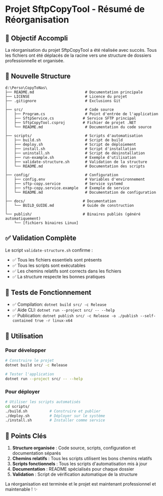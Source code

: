 # Projet SftpCopyTool - Résumé de Réorganisation

## 🎯 Objectif Accompli
La réorganisation du projet SftpCopyTool a été réalisée avec succès. Tous les fichiers ont été déplacés de la racine vers une structure de dossiers professionnelle et organisée.

## 📁 Nouvelle Structure
```
d:\Perso\CopyToNas\
├── README.md                       # Documentation principale
├── LICENSE                         # Licence du projet  
├── .gitignore                      # Exclusions Git
│
├── src/                            # Code source
│   ├── Program.cs                  # Point d'entrée de l'application
│   ├── SftpService.cs             # Service SFTP principal
│   ├── SftpCopyTool.csproj        # Fichier de projet .NET
│   └── README.md                   # Documentation du code source
│
├── scripts/                        # Scripts d'automatisation
│   ├── build.sh                    # Script de build
│   ├── deploy.sh                   # Script de déploiement
│   ├── install.sh                  # Script d'installation
│   ├── uninstall.sh                # Script de désinstallation
│   ├── run-example.sh              # Exemple d'utilisation
│   ├── validate-structure.sh       # Validation de la structure
│   └── README.md                   # Documentation des scripts
│
├── config/                         # Configuration
│   ├── config.env                  # Variables d'environnement
│   ├── sftp-copy.service           # Service systemd
│   ├── sftp-copy.service.example   # Exemple de service
│   └── README.md                   # Documentation de configuration
│
├── docs/                          # Documentation
│   └── BUILD_GUIDE.md             # Guide de construction
│
└── publish/                       # Binaires publiés (généré automatiquement)
    └── [fichiers binaires Linux]
```

## ✅ Validation Complète
Le script `validate-structure.sh` confirme :
- ✅ Tous les fichiers essentiels sont présents
- ✅ Tous les scripts sont exécutables
- ✅ Les chemins relatifs sont corrects dans les fichiers
- ✅ La structure respecte les bonnes pratiques

## 🔧 Tests de Fonctionnement
- ✅ Compilation: `dotnet build src/ -c Release` 
- ✅ Aide CLI: `dotnet run --project src/ -- --help`
- ✅ Publication: `dotnet publish src/ -c Release -o ./publish --self-contained true -r linux-x64`

## 🚀 Utilisation
### Pour développer
```bash
# Construire le projet
dotnet build src/ -c Release

# Tester l'application
dotnet run --project src/ -- --help
```

### Pour déployer
```bash
# Utiliser les scripts automatisés
cd scripts/
./build.sh          # Construire et publier
./deploy.sh         # Déployer sur le système
./install.sh        # Installer comme service
```

## 📝 Points Clés
1. **Structure organisée** : Code source, scripts, configuration et documentation séparés
2. **Chemins relatifs** : Tous les scripts utilisent les bons chemins relatifs
3. **Scripts fonctionnels** : Tous les scripts d'automatisation mis à jour
4. **Documentation** : README spécialisés pour chaque dossier
5. **Validation** : Script de vérification automatique de la structure

La réorganisation est terminée et le projet est maintenant professionnel et maintenable ! ✨
